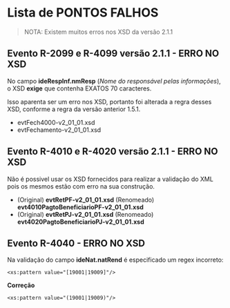 # Lista de PONTOS FALHOS

> NOTA: Existem muitos erros nos XSD da versão 2.1.1

## Evento R-2099 e R-4099 versão 2.1.1 - ERRO NO XSD

No campo **ideRespInf.nmResp** (*Nome do responsável pelas informações*), o XSD **exige** que contenha EXATOS 70 caracteres.

Isso aparenta ser um erro nos XSD, portanto foi alterada a regra desses XSD, conforme a regra da versão anterior 1.5.1.

- evtFech4000-v2_01_01.xsd
- evtFechamento-v2_01_01.xsd

## Evento R-4010 e R-4020 versão 2.1.1 - ERRO NO XSD

Não é possivel usar os XSD fornecidos para realizar a validação do XML pois os mesmos estão com erro na sua construção.

- (Original) **evtRetPF-v2_01_01.xsd**  (Renomeado) **evt4010PagtoBeneficiarioPF-v2_01_01.xsd** 
- (Original) **evtRetPJ-v2_01_01.xsd**  (Renomeado) **evt4020PagtoBeneficiarioPJ-v2_01_01.xsd**

## Evento R-4040 - ERRO NO XSD

Na validação do campo **ideNat.natRend** é especificado um regex incorreto:

```
<xs:pattern value="[19001|19009]"/>
```

**Correção** 

```
<xs:pattern value="(19001|19009)"/>
```
